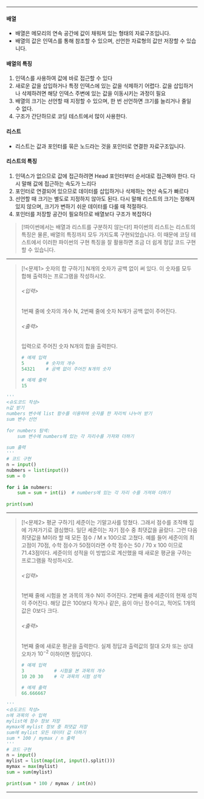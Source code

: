 
---
#### 배열 
- 배열은 메모리의 연속 공간에 값이 채워져 있는 형태의 자료구조입니다.
- 배열의 값은 인덱스를 통해 참조할 수 있으며, 선언한 자료형의 값만 저장할 수 있습니다.
#### 배열의 특징
1. 인덱스를 사용하여 값에 바로 접근할 수 있다	
2. 새로운 값을 삽입하거나 특정 인덱스에 있는 값을 삭제하기 어렵다. 값을 삽입하거나 삭제하려면 해당 인덱스 주변에 있는 값을 이동시키는 과정이 필요
3. 배열의 크기는 선언할 때 지정할 수 있으며, 한 번 선언하면 크기를 늘리거나 줄일 수 없다.
4. 구조가 간단하므로 코딩 테스트에서 많이 사용한다.
#### 리스트
- 리스트는 값과 포인터를 묶은 노드라는 것을 포인터로 연결한 자료구조입니다.
#### 리스트의 특징
1. 인덱스가 없으므로 값에 접근하려면 Head 포인터부터 순서대로 접근해야 한다. 다시 말해 값에 접근하는 속도가 느리다
2. 포인터로 연결되어 있으므로 데이터를 삽입하거나 삭제하는 연산 속도가 빠르다
3. 선언할 때 크기는 별도로 지정하지 않아도 된다. 다시 말해 리스트의 크기는 정해져 있지 않으며, 크기가 변하기 쉬운 데이터를 다룰 때 적절하다.
4. 포인터를 저장할 공간이 필요하므로 배열보다 구조가 복잡하다

>[!파이썬에서는 배열과 리스트를 구분하지 않는다!]
>파이썬의 리스트는 리스트의 특징은 물론, 배열의 특징까지 모두 가지도록 구현되었습니다. 이 때문에 코딩 테스트에서 이러한 파이썬의 구현 특징을 잘 활용하면 조금 더 쉽게 정답 코드 구현할 수 있습니다.

---
>[!<문제1>  숫자의 합 구하기]
>N개의 숫자가 공백 없이 써 있다. 이 숫자를 모두 합해 출력하는 프로그램을 작성하시오.
>###### <입력>
>1번째 줄에 숫자의 개수 N, 2번째 줄에 숫자 N개가 공백 없이 주어진다.
>###### <출력>
>입력으로 주어진 숫자 N개의 합을 출력한다.
>```python
># 예제 입력
>5        # 숫자의 개수
>54321    # 공백 없이 주어진 N개의 숫자
>
># 예제 출력
>15
>```

```python
'''  
<슈도코드 작성>  
n값 받기  
numbers 변수에 list 함수를 이용하여 숫자를 한 자리씩 나누어 받기  
sum 변수 선언  
  
for numbers 탐색:  
    sum 변수에 numbers에 있는 각 자리수를 가져와 더하기  
  
sum 출력  
'''  
# 코드 구현  
n = input()  
nubmers = list(input())  
sum = 0  
  
for i in nubmers:  
    sum = sum + int(i)  # numbers에 있는 각 자리 수를 가져와 더하기  
  
print(sum)
```
---
>[!<문제2> 평균 구하기]
>세준이는 기말고사를 망쳤다. 그래서 점수를 조작해 집에 가져가기로 결심했다. 일단 세준이는 자기 점수 중 최댓값을 골랐다. 그런 다음 최댓값을 M이라 할 때 모든 점수 / M x 100으로 고쳤다. 예를 들어 세준이의 최고점이 70점, 수학 점수가 50점이라면 수학 점수는 50 / 70 x 100 이므로 71.43점이다. 세준이의 성적을 이 방법으로 계산했을 때 새로운 평균을 구하는 프로그램을 작성하시오.
>###### <입력>
>1번째 줄에 시험을 본 과목의 개수 N이 주어진다. 2번째 줄에 세준이의 현재 성적이 주어진다. 해당 값은 100보다 작거나 같은, 음이 아닌 정수이고, 적어도 1개의 값은 0보다 크다.
>###### <출력>
>1번째 줄에 새로운 평균을 출력한다. 실제 정답과 출력값의 절대 오차 또는 상대 오차가 $10^{-2}$ 이하이면 정답이다.
>```python
># 예제 입력 
>3           # 시험을 본 과목의 개수
>10 20 30    # 각 과목의 시험 성적
>
># 예제 출력
>66.666667
>```

```python
'''  
<슈도코드 작성>  
n에 과목의 수 입력  
mylist에 점수 정보 저장  
mymax에 mylist 정보 중 최댓값 저장  
sum에 mylist 모든 데이터 값 더하기  
sum * 100 / mymax / n 출력  
'''  
# 코드 구현  
n = input()  
mylist = list(map(int, input().split()))  
mymax = max(mylist)  
sum = sum(mylist)  
  
print(sum * 100 / mymax / int(n))
```
---
